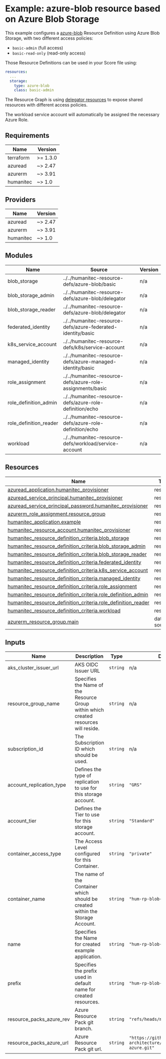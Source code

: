 # Example: azure-blob resource based on Azure Blob Storage

This example configures a [azure-blob](https://developer.humanitec.com/platform-orchestrator/reference/resource-types/#azure-blob) Resource Definition using Azure Blob Storage, with two different access policies:

* `basic-admin` (full access)
* `basic-read-only` (read-only access)

Those Resource Definitions can be used in your Score file using:

```yaml
resources:
  ...
  storage:
    type: azure-blob
    class: basic-admin
```

The Resource Graph is using [delegator resources](https://developer.humanitec.com/platform-orchestrator/examples/resource-graph-patterns/#delegator-resource) to expose shared resources with different access policies.

The workload service account will automatically be assigned the necessary Azure Role.

<!-- BEGIN_TF_DOCS -->
## Requirements

| Name | Version |
|------|---------|
| terraform | >= 1.3.0 |
| azuread | ~> 2.47 |
| azurerm | ~> 3.91 |
| humanitec | ~> 1.0 |

## Providers

| Name | Version |
|------|---------|
| azuread | ~> 2.47 |
| azurerm | ~> 3.91 |
| humanitec | ~> 1.0 |

## Modules

| Name | Source | Version |
|------|--------|---------|
| blob\_storage | ../../humanitec-resource-defs/azure-blob/basic | n/a |
| blob\_storage\_admin | ../../humanitec-resource-defs/azure-blob/delegator | n/a |
| blob\_storage\_reader | ../../humanitec-resource-defs/azure-blob/delegator | n/a |
| federated\_identity | ../../humanitec-resource-defs/azure-federated-identity/basic | n/a |
| k8s\_service\_account | ../../humanitec-resource-defs/k8s/service-account | n/a |
| managed\_identity | ../../humanitec-resource-defs/azure-managed-identity/basic | n/a |
| role\_assignment | ../../humanitec-resource-defs/azure-role-assignments/basic | n/a |
| role\_definition\_admin | ../../humanitec-resource-defs/azure-role-definition/echo | n/a |
| role\_definition\_reader | ../../humanitec-resource-defs/azure-role-definition/echo | n/a |
| workload | ../../humanitec-resource-defs/workload/service-account | n/a |

## Resources

| Name | Type |
|------|------|
| [azuread_application.humanitec_provisioner](https://registry.terraform.io/providers/hashicorp/azuread/latest/docs/resources/application) | resource |
| [azuread_service_principal.humanitec_provisioner](https://registry.terraform.io/providers/hashicorp/azuread/latest/docs/resources/service_principal) | resource |
| [azuread_service_principal_password.humanitec_provisioner](https://registry.terraform.io/providers/hashicorp/azuread/latest/docs/resources/service_principal_password) | resource |
| [azurerm_role_assignment.resource_group](https://registry.terraform.io/providers/hashicorp/azurerm/latest/docs/resources/role_assignment) | resource |
| [humanitec_application.example](https://registry.terraform.io/providers/humanitec/humanitec/latest/docs/resources/application) | resource |
| [humanitec_resource_account.humanitec_provisioner](https://registry.terraform.io/providers/humanitec/humanitec/latest/docs/resources/resource_account) | resource |
| [humanitec_resource_definition_criteria.blob_storage](https://registry.terraform.io/providers/humanitec/humanitec/latest/docs/resources/resource_definition_criteria) | resource |
| [humanitec_resource_definition_criteria.blob_storage_admin](https://registry.terraform.io/providers/humanitec/humanitec/latest/docs/resources/resource_definition_criteria) | resource |
| [humanitec_resource_definition_criteria.blob_storage_reader](https://registry.terraform.io/providers/humanitec/humanitec/latest/docs/resources/resource_definition_criteria) | resource |
| [humanitec_resource_definition_criteria.federated_identity](https://registry.terraform.io/providers/humanitec/humanitec/latest/docs/resources/resource_definition_criteria) | resource |
| [humanitec_resource_definition_criteria.k8s_service_account](https://registry.terraform.io/providers/humanitec/humanitec/latest/docs/resources/resource_definition_criteria) | resource |
| [humanitec_resource_definition_criteria.managed_identity](https://registry.terraform.io/providers/humanitec/humanitec/latest/docs/resources/resource_definition_criteria) | resource |
| [humanitec_resource_definition_criteria.role_assignment](https://registry.terraform.io/providers/humanitec/humanitec/latest/docs/resources/resource_definition_criteria) | resource |
| [humanitec_resource_definition_criteria.role_definition_admin](https://registry.terraform.io/providers/humanitec/humanitec/latest/docs/resources/resource_definition_criteria) | resource |
| [humanitec_resource_definition_criteria.role_definition_reader](https://registry.terraform.io/providers/humanitec/humanitec/latest/docs/resources/resource_definition_criteria) | resource |
| [humanitec_resource_definition_criteria.workload](https://registry.terraform.io/providers/humanitec/humanitec/latest/docs/resources/resource_definition_criteria) | resource |
| [azurerm_resource_group.main](https://registry.terraform.io/providers/hashicorp/azurerm/latest/docs/data-sources/resource_group) | data source |

## Inputs

| Name | Description | Type | Default | Required |
|------|-------------|------|---------|:--------:|
| aks\_cluster\_issuer\_url | AKS OIDC Issuer URL | `string` | n/a | yes |
| resource\_group\_name | Specifies the Name of the Resource Group within which created resources will reside. | `string` | n/a | yes |
| subscription\_id | The Subscription ID which should be used. | `string` | n/a | yes |
| account\_replication\_type | Defines the type of replication to use for this storage account. | `string` | `"GRS"` | no |
| account\_tier | Defines the Tier to use for this storage account. | `string` | `"Standard"` | no |
| container\_access\_type | The Access Level configured for this Container. | `string` | `"private"` | no |
| container\_name | The name of the Container which should be created within the Storage Account. | `string` | `"hum-rp-blob-storage-example"` | no |
| name | Specifies the Name for created example application. | `string` | `"hum-rp-blob-storage-example"` | no |
| prefix | Specifies the prefix used in default name for created resources. | `string` | `"hum-rp-blob-storage-ex-"` | no |
| resource\_packs\_azure\_rev | Azure Resource Pack git branch. | `string` | `"refs/heads/main"` | no |
| resource\_packs\_azure\_url | Azure Resource Pack git url. | `string` | `"https://github.com/humanitec-architecture/resource-packs-azure.git"` | no |
<!-- END_TF_DOCS -->
